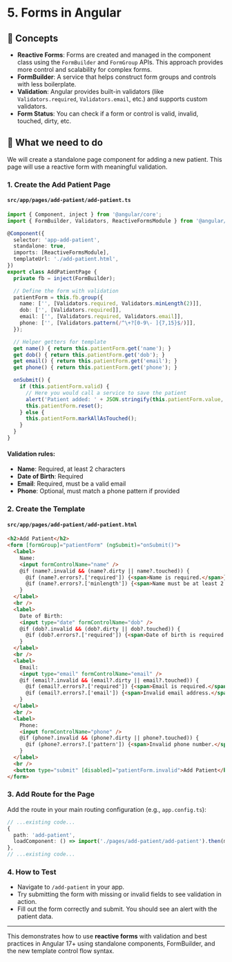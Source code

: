 # 5. Forms in Angular

## 📝 Concepts

- **Reactive Forms**: Forms are created and managed in the component class using the `FormBuilder` and `FormGroup` APIs. This approach provides more control and scalability for complex forms.
- **FormBuilder**: A service that helps construct form groups and controls with less boilerplate.
- **Validation**: Angular provides built-in validators (like `Validators.required`, `Validators.email`, etc.) and supports custom validators.
- **Form Status**: You can check if a form or control is valid, invalid, touched, dirty, etc.

## 🚀 What we need to do

We will create a standalone page component for adding a new patient. This page will use a reactive form with meaningful validation.

### 1. Create the Add Patient Page

#### `src/app/pages/add-patient/add-patient.ts`
```typescript
import { Component, inject } from '@angular/core';
import { FormBuilder, Validators, ReactiveFormsModule } from '@angular/forms';

@Component({
  selector: 'app-add-patient',
  standalone: true,
  imports: [ReactiveFormsModule],
  templateUrl: './add-patient.html',
})
export class AddPatientPage {
  private fb = inject(FormBuilder);

  // Define the form with validation
  patientForm = this.fb.group({
    name: ['', [Validators.required, Validators.minLength(2)]],
    dob: ['', [Validators.required]],
    email: ['', [Validators.required, Validators.email]],
    phone: ['', [Validators.pattern(/^\+?[0-9\- ]{7,15}$/)]],
  });

  // Helper getters for template
  get name() { return this.patientForm.get('name'); }
  get dob() { return this.patientForm.get('dob'); }
  get email() { return this.patientForm.get('email'); }
  get phone() { return this.patientForm.get('phone'); }

  onSubmit() {
    if (this.patientForm.valid) {
      // Here you would call a service to save the patient
      alert('Patient added: ' + JSON.stringify(this.patientForm.value, null, 2));
      this.patientForm.reset();
    } else {
      this.patientForm.markAllAsTouched();
    }
  }
}
```

#### Validation rules:
- **Name**: Required, at least 2 characters
- **Date of Birth**: Required
- **Email**: Required, must be a valid email
- **Phone**: Optional, must match a phone pattern if provided

### 2. Create the Template

#### `src/app/pages/add-patient/add-patient.html`
```html
<h2>Add Patient</h2>
<form [formGroup]="patientForm" (ngSubmit)="onSubmit()">
  <label>
    Name:
    <input formControlName="name" />
    @if (name?.invalid && (name?.dirty || name?.touched)) {
      @if (name?.errors?.['required']) {<span>Name is required.</span>}
      @if (name?.errors?.['minlength']) {<span>Name must be at least 2 characters.</span>}
    }
  </label>
  <br />
  <label>
    Date of Birth:
    <input type="date" formControlName="dob" />
    @if (dob?.invalid && (dob?.dirty || dob?.touched)) {
      @if (dob?.errors?.['required']) {<span>Date of birth is required.</span>}
    }
  </label>
  <br />
  <label>
    Email:
    <input type="email" formControlName="email" />
    @if (email?.invalid && (email?.dirty || email?.touched)) {
      @if (email?.errors?.['required']) {<span>Email is required.</span>}
      @if (email?.errors?.['email']) {<span>Invalid email address.</span>}
    }
  </label>
  <br />
  <label>
    Phone:
    <input formControlName="phone" />
    @if (phone?.invalid && (phone?.dirty || phone?.touched)) {
      @if (phone?.errors?.['pattern']) {<span>Invalid phone number.</span>}
    }
  </label>
  <br />
  <button type="submit" [disabled]="patientForm.invalid">Add Patient</button>
</form>
```

### 3. Add Route for the Page

Add the route in your main routing configuration (e.g., `app.config.ts`):

```typescript
// ...existing code...
{
  path: 'add-patient',
  loadComponent: () => import('./pages/add-patient/add-patient').then(m => m.AddPatientPage)
},
// ...existing code...
```

### 4. How to Test

- Navigate to `/add-patient` in your app.
- Try submitting the form with missing or invalid fields to see validation in action.
- Fill out the form correctly and submit. You should see an alert with the patient data.

---

This demonstrates how to use **reactive forms** with validation and best practices in Angular 17+ using standalone components, FormBuilder, and the new template control flow syntax.
